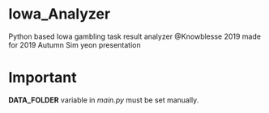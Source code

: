 # Iowa_Analyzer
Python based Iowa gambling task result analyzer
@Knowblesse 2019
made for 2019 Autumn Sim yeon presentation

# Important
**DATA_FOLDER** variable in *main.py* must be set manually.
